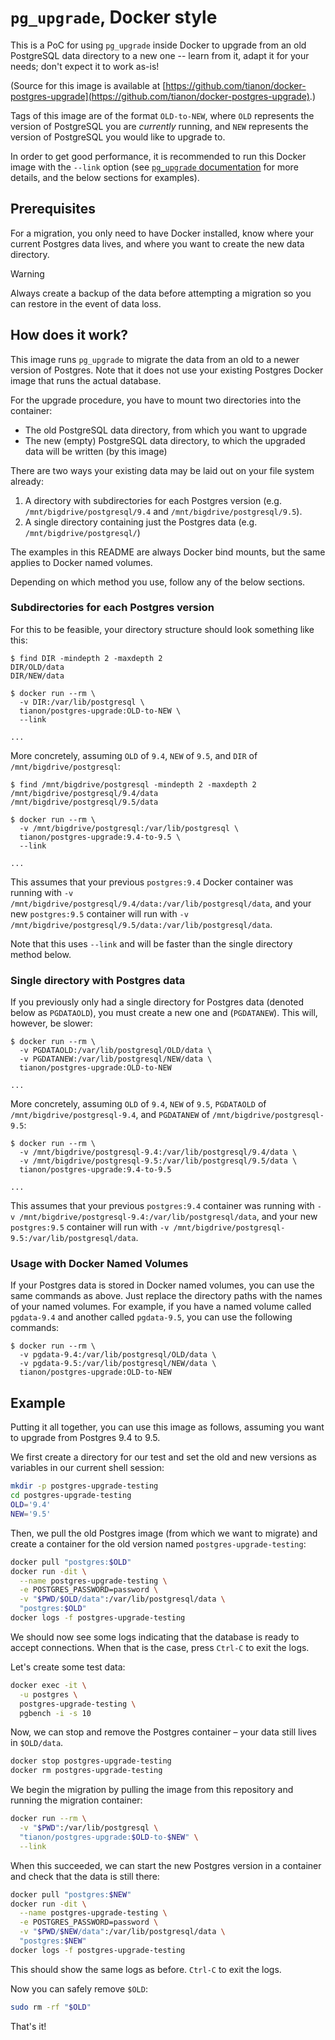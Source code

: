# `pg_upgrade`, Docker style

This is a PoC for using `pg_upgrade` inside Docker to upgrade from an old PostgreSQL data directory to a new one -- learn from it, adapt it for your needs; don't expect it to work as-is!

(Source for this image is available at [https://github.com/tianon/docker-postgres-upgrade](https://github.com/tianon/docker-postgres-upgrade).)

Tags of this image are of the format `OLD-to-NEW`, where `OLD` represents the version of PostgreSQL you are _currently_ running, and `NEW` represents the version of PostgreSQL you would like to upgrade to.

In order to get good performance, it is recommended to run this Docker image with the `--link` option (see [`pg_upgrade` documentation](https://www.postgresql.org/docs/9.5/static/pgupgrade.html) for more details, and the below sections for examples).

## Prerequisites

For a migration, you only need to have Docker installed, know where your current Postgres data lives, and where you want to create the new data directory.

> [!WARNING]
> Always create a backup of the data before attempting a migration so you can restore in the event of data loss.

## How does it work?

This image runs `pg_upgrade` to migrate the data from an old to a newer version of Postgres. Note that it does not use your existing Postgres Docker image that runs the actual database.

For the upgrade procedure, you have to mount two directories into the container:

* The old PostgreSQL data directory, from which you want to upgrade
* The new (empty) PostgreSQL data directory, to which the upgraded data will be written (by this image)

There are two ways your existing data may be laid out on your file system already:

1. A directory with subdirectories for each Postgres version (e.g. `/mnt/bigdrive/postgresql/9.4` and `/mnt/bigdrive/postgresql/9.5`).
2. A single directory containing just the Postgres data (e.g. `/mnt/bigdrive/postgresql/`)

The examples in this README are always Docker bind mounts, but the same applies to Docker named volumes.

Depending on which method you use, follow any of the below sections.

### Subdirectories for each Postgres version

For this to be feasible, your directory structure should look something like this:

```console
$ find DIR -mindepth 2 -maxdepth 2
DIR/OLD/data
DIR/NEW/data

$ docker run --rm \
  -v DIR:/var/lib/postgresql \
  tianon/postgres-upgrade:OLD-to-NEW \
  --link

...
```

More concretely, assuming `OLD` of `9.4`, `NEW` of `9.5`, and `DIR` of `/mnt/bigdrive/postgresql`:

```console
$ find /mnt/bigdrive/postgresql -mindepth 2 -maxdepth 2
/mnt/bigdrive/postgresql/9.4/data
/mnt/bigdrive/postgresql/9.5/data

$ docker run --rm \
  -v /mnt/bigdrive/postgresql:/var/lib/postgresql \
  tianon/postgres-upgrade:9.4-to-9.5 \
  --link

...
```

This assumes that your previous `postgres:9.4` Docker container was running with `-v /mnt/bigdrive/postgresql/9.4/data:/var/lib/postgresql/data`, and your new `postgres:9.5` container will run with `-v /mnt/bigdrive/postgresql/9.5/data:/var/lib/postgresql/data`.

Note that this uses `--link` and will be faster than the single directory method below.

### Single directory with Postgres data

If you previously only had a single directory for Postgres data (denoted below as `PGDATAOLD`), you must create a new one and (`PGDATANEW`). This will, however, be slower:

```console
$ docker run --rm \
  -v PGDATAOLD:/var/lib/postgresql/OLD/data \
  -v PGDATANEW:/var/lib/postgresql/NEW/data \
  tianon/postgres-upgrade:OLD-to-NEW

...
```

More concretely, assuming `OLD` of `9.4`, `NEW` of `9.5`, `PGDATAOLD` of `/mnt/bigdrive/postgresql-9.4`, and `PGDATANEW` of `/mnt/bigdrive/postgresql-9.5`:

```console
$ docker run --rm \
  -v /mnt/bigdrive/postgresql-9.4:/var/lib/postgresql/9.4/data \
  -v /mnt/bigdrive/postgresql-9.5:/var/lib/postgresql/9.5/data \
  tianon/postgres-upgrade:9.4-to-9.5

...
```

This assumes that your previous `postgres:9.4` container was running with `-v /mnt/bigdrive/postgresql-9.4:/var/lib/postgresql/data`, and your new `postgres:9.5` container will run with `-v /mnt/bigdrive/postgresql-9.5:/var/lib/postgresql/data`.

### Usage with Docker Named Volumes

If your Postgres data is stored in Docker named volumes, you can use the same commands as above. Just replace the directory paths with the names of your named volumes. For example, if you have a named volume called `pgdata-9.4` and another called `pgdata-9.5`, you can use the following commands:

```console
$ docker run --rm \
  -v pgdata-9.4:/var/lib/postgresql/OLD/data \
  -v pgdata-9.5:/var/lib/postgresql/NEW/data \
  tianon/postgres-upgrade:OLD-to-NEW
```

## Example

Putting it all together, you can use this image as follows, assuming you want to upgrade from Postgres 9.4 to 9.5.

We first create a directory for our test and set the old and new versions as variables in our current shell session:

```bash
mkdir -p postgres-upgrade-testing
cd postgres-upgrade-testing
OLD='9.4'
NEW='9.5'
```

Then, we pull the old Postgres image (from which we want to migrate) and create a container for the old version named `postgres-upgrade-testing`:

```bash
docker pull "postgres:$OLD"
docker run -dit \
  --name postgres-upgrade-testing \
  -e POSTGRES_PASSWORD=password \
  -v "$PWD/$OLD/data":/var/lib/postgresql/data \
  "postgres:$OLD"
docker logs -f postgres-upgrade-testing
```

We should now see some logs indicating that the database is ready to accept connections. When that is the case, press `Ctrl-C` to exit the logs.

Let's create some test data:

```bash
docker exec -it \
  -u postgres \
  postgres-upgrade-testing \
  pgbench -i -s 10
```

Now, we can stop and remove the Postgres container – your data still lives in `$OLD/data`.

```bash
docker stop postgres-upgrade-testing
docker rm postgres-upgrade-testing
```

We begin the migration by pulling the image from this repository and running the migration container:

```bash
docker run --rm \
  -v "$PWD":/var/lib/postgresql \
  "tianon/postgres-upgrade:$OLD-to-$NEW" \
  --link
```

When this succeeded, we can start the new Postgres version in a container and check that the data is still there:

```bash
docker pull "postgres:$NEW"
docker run -dit \
  --name postgres-upgrade-testing \
  -e POSTGRES_PASSWORD=password \
  -v "$PWD/$NEW/data":/var/lib/postgresql/data \
  "postgres:$NEW"
docker logs -f postgres-upgrade-testing
```

This should show the same logs as before. `Ctrl-C` to exit the logs.

Now you can safely remove `$OLD`:

```bash
sudo rm -rf "$OLD"
```

That's it!
